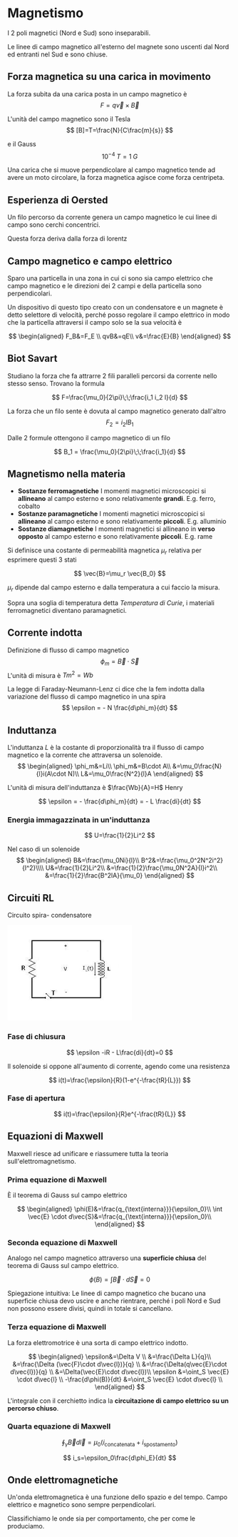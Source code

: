 # Magnetismo
I 2 poli magnetici (Nord e Sud) sono inseparabili.

Le linee di campo magnetico all'esterno del magnete sono uscenti dal Nord ed entranti nel Sud e sono chiuse.

## Forza magnetica su una carica in movimento
La forza subita da una carica posta in un campo magnetico è
$$
F=q \vec{v}\times\vec{B}
$$

L'unità del campo magnetico sono il Tesla
$$
[B]=T=\frac{N}{C\frac{m}{s}}
$$

e il Gauss
$$
10^{-4} \;T= 1\;G
$$

Una carica che si muove perpendicolare al campo magnetico tende ad avere un moto circolare, la forza magnetica agisce come forza centripeta.

## Esperienza di Oersted
Un filo percorso da corrente genera un campo magnetico le cui linee di campo sono cerchi concentrici.

Questa forza deriva dalla forza di lorentz

## Campo magnetico e campo elettrico
Sparo una particella in una zona in cui ci sono sia campo elettrico che campo magnetico e le direzioni dei 2 campi e della particella sono perpendicolari.

Un dispositivo di questo tipo creato con un condensatore e un magnete è detto selettore di velocità, perché posso regolare il campo elettrico in modo che la particella attraversi il campo solo se la sua velocità è

$$
\begin{aligned}
F_B&=F_E \\
qvB&=qE\\
v&=\frac{E}{B}
\end{aligned}
$$

## Biot Savart
Studiano la forza che fa attrarre 2 fili paralleli percorsi da corrente nello stesso senso. Trovano la formula

$$
F=\frac{\mu_0}{2\pi}\;\;\frac{i_1 i_2 l}{d}
$$

La forza che un filo sente è dovuta al campo magnetico generato dall'altro
$$
F_2 = i_2 l B_1
$$

Dalle 2 formule ottengono il campo magnetico di un filo

$$
B_1 = \frac{\mu_0}{2\pi}\;\;\frac{i_1}{d}
$$

## Magnetismo nella materia
- **Sostanze ferromagnetiche**
I momenti magnetici microscopici si **allineano** al campo esterno e sono relativamente **grandi**. E.g. ferro, cobalto
- **Sostanze paramagnetiche**
I momenti magnetici microscopici si **allineano** al campo esterno e sono relativamente **piccoli**. E.g. alluminio
- **Sostanze diamagnetiche**
I momenti magnetici si allineano in **verso opposto** al campo esterno e sono relativamente **piccoli**. E.g. rame

Si definisce una costante di permeabilità magnetica $\mu_r$ relativa per esprimere questi 3 stati

$$
\vec{B}=\mu_r \vec{B_0}
$$

$\mu_r$ dipende dal campo esterno e dalla temperatura a cui faccio la misura.

Sopra una soglia di temperatura detta *Temperatura di Curie*, i materiali ferromagnetici diventano paramagnetici.

## Corrente indotta
Definizione di flusso di campo magnetico
$$
\phi_m = \vec{B} \cdot \vec{S}
$$
L'unità di misura è $Tm^2=Wb$

La legge di Faraday-Neumann-Lenz ci dice che la fem indotta dalla variazione del flusso di campo magnetico in una spira
$$
\epsilon = - N \frac{d\phi_m}{dt}
$$

## Induttanza
L'induttanza $L$ è la costante di proporzionalità tra il flusso di campo magnetico e la corrente che attraversa un solenoide.
$$
\begin{aligned}
\phi_m&=Li\\
\phi_m&=B\cdot A\\
&=\mu_0\frac{N}{l}i(A\cdot N)\\
L&=\mu_0\frac{N^2}{l}A
\end{aligned}
$$

L'unità di misura dell'induttanza è $\frac{Wb}{A}=H$ Henry

$$
\epsilon = - \frac{d\phi_m}{dt} = - L \frac{di}{dt}
$$

### Energia immagazzinata in un'induttanza
$$
U=\frac{1}{2}Li^2
$$

Nel caso di un solenoide
$$
\begin{aligned}
B&=\frac{\mu_0Ni}{l}\\
B^2&=\frac{\mu_0^2N^2i^2}{l^2}\\\\
U&=\frac{1}{2}Li^2\\
&=\frac{1}{2}\frac{\mu_0N^2A}{l}i^2\\
&=\frac{1}{2}\frac{B^2lA}{\mu_0}
\end{aligned}
$$

## Circuiti RL
Circuito spira- condensatore

![Circuito_RL.JPG](images/circuitorl.jpg)

### Fase di chiusura
$$
\epsilon -iR - L\frac{di}{dt}=0
$$

Il solenoide si oppone all'aumento di corrente, agendo come una resistenza

$$
i(t)=\frac{\epsilon}{R}(1-e^{-\frac{tR}{L}})
$$

### Fase di apertura
$$
i(t)=\frac{\epsilon}{R}e^{-\frac{tR}{L}}
$$


## Equazioni di Maxwell
Maxwell riesce ad unificare e riassumere tutta la teoria sull'elettromagnetismo.

### Prima equazione di Maxwell
È il teorema di Gauss sul campo elettrico

$$
\begin{aligned}
\phi(E)&=\frac{q_{\text{interna}}}{\epsilon_0}\\
\int \vec{E} \cdot d\vec{S}&=\frac{q_{\text{interna}}}{\epsilon_0}\\
\end{aligned}
$$

### Seconda equazione di Maxwell
Analogo nel campo magnetico attraverso una **superficie chiusa** del teorema di Gauss sul campo elettrico.

$$
\phi(B)=\int \vec{B} \cdot d\vec{S}=0
$$

Spiegazione intuitiva: Le linee di campo magnetico che bucano una superficie chiusa devo uscire e anche rientrare, perché i poli Nord e Sud non possono essere divisi, quindi in totale si cancellano.

### Terza equazione di Maxwell
La forza elettromotrice è una sorta di campo elettrico indotto.

$$
\begin{aligned}
\epsilon&=\Delta V \\
&=\frac{\Delta L}{q}\\
&=\frac{\Delta (\vec{F}\cdot d\vec{l})}{q} \\
&=\frac{\Delta(q\vec{E}\cdot d\vec{l})}{q} \\
&=\Delta(\vec{E}\cdot d\vec{l})\\
\epsilon &=\oint_S \vec{E} \cdot d\vec{l} \\
-\frac{d\phi(B)}{dt} &=\oint_S \vec{E} \cdot d\vec{l} \\
\end{aligned}
$$

L'integrale con il cerchietto indica la **circuitazione di campo elettrico su un percorso chiuso**.

### Quarta equazione di Maxwell

$$
\oint_\gamma\vec{B}d\vec{l}=\mu_0(i_{\text{concatenata}}+i_{\text{spostamento}})
$$

$$
i_s=\epsilon_0\frac{d\phi_E}{dt}
$$

## Onde elettromagnetiche
Un'onda elettromagnetica è una funzione dello spazio e del tempo.
Campo elettrico e magnetico sono sempre perpendicolari.

Classifichiamo le onde sia per comportamento, che per come le produciamo.